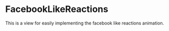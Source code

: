 # FacebookLikeReactions
This is a view for easily implementing the facebook like reactions animation.
